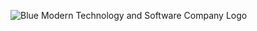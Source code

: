 ![Blue Modern Technology and Software Company Logo](https://github.com/BlueSpace-Technologies/Org-Website-BlueSpace/assets/85386116/a3060d47-5ca8-493d-9c99-5fdee3244bee)
